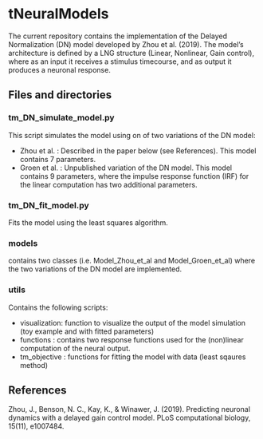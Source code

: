 # tNeuralModels
The current repository contains the implementation of the Delayed Normalization (DN) model developed by Zhou et al. (2019). The model’s architecture is defined by a LNG structure (Linear, Nonlinear, Gain control), where as an input it receives a stimulus timecourse, and as output it produces a neuronal response.

## Files and directories
### tm_DN_simulate_model.py
This script simulates the model using on of two variations of the DN model:
- Zhou et al. : Described in the paper below (see References). This model contains 7 parameters.
- Groen et al. : Unpublished variation of the DN model. This model contains 9 parameters, where the impulse response function (IRF) for the linear computation has two additional parameters.

### tm_DN_fit_model.py
Fits the model using the least squares algorithm.

### models
contains two classes (i.e. Model_Zhou_et_al and Model_Groen_et_al) where the two variations of the DN model are implemented.

### utils
Contains the following scripts:
- visualization: function to visualize the output of the model simulation (toy example and with fitted parameters)
- functions : contains two response functions used for the (non)linear computation of the neural output.
- tm_objective : functions for fitting the model with data (least sqaures method)

## References
Zhou, J., Benson, N. C., Kay, K., & Winawer, J. (2019). Predicting neuronal dynamics with a delayed gain control model. PLoS computational biology, 15(11), e1007484.
